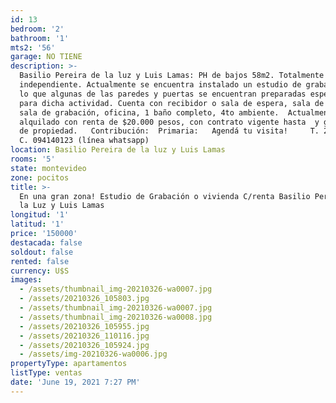```yaml
---
id: 13
bedroom: '2'
bathroom: '1'
mts2: '56'
garage: NO TIENE
description: >-
  Basilio Pereira de la luz y Luis Lamas: PH de bajos 58m2. Totalmente
  independiente. Actualmente se encuentra instalado un estudio de grabación, por
  lo que algunas de las paredes y puertas se encuentran preparadas especialmente
  para dicha actividad. Cuenta con recibidor o sala de espera, sala de control,
  sala de grabación, oficina, 1 baño completo, 4to ambiente.  Actualmente
  alquilado con renta de $20.000 pesos, con contrato vigente hasta  y garantía
  de propiedad.   Contribución:  Primaria:   Agendá tu visita!     T. 2400 7347
  C. 094140123 (línea whatsapp)
location: Basilio Pereira de la luz y Luis Lamas
rooms: '5'
state: montevideo
zone: pocitos
title: >-
  En una gran zona! Estudio de Grabación o vivienda C/renta Basilio Pereira de
  la Luz y Luis Lamas
longitud: '1'
latitud: '1'
price: '150000'
destacada: false
soldout: false
rented: false
currency: U$S
images:
  - /assets/thumbnail_img-20210326-wa0007.jpg
  - /assets/20210326_105803.jpg
  - /assets/thumbnail_img-20210326-wa0007.jpg
  - /assets/thumbnail_img-20210326-wa0008.jpg
  - /assets/20210326_105955.jpg
  - /assets/20210326_110116.jpg
  - /assets/20210326_105924.jpg
  - /assets/img-20210326-wa0006.jpg
propertyType: apartamentos
listType: ventas
date: 'June 19, 2021 7:27 PM'
---
```


